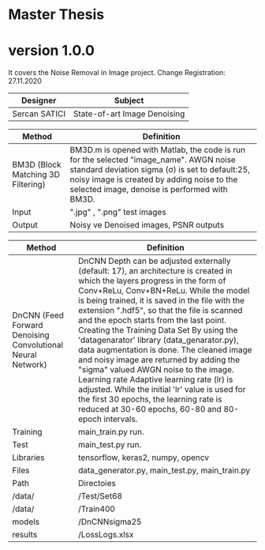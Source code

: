 # Master Thesis

# version 1.0.0
It covers the Noise Removal in Image project. Change Registration: 27.11.2020

Designer | Subject  |
---| --- |
Sercan SATICI | State-of-art Image Denoising|


Method | Definition  |
---| --- |
BM3D (Block Matching 3D Filtering)| BM3D.m is opened with Matlab, the code is run for the selected "image_name". AWGN noise standard deviation sigma (σ) is set to default:25, noisy image is created by adding noise to the selected image, denoise is performed with BM3D.|
Input | ".jpg" , ".png" test images|
Output | Noisy ve Denoised images, PSNR outputs|

Method | Definition  |
---| --- |
DnCNN (Feed Forward Denoising Convolutional Neural Network)| DnCNN Depth can be adjusted externally (default: 17), an architecture is created in which the layers progress in the form of Conv+ReLu, Conv+BN+ReLu. While the model is being trained, it is saved in the file with the extension ".hdf5", so that the file is scanned and the epoch starts from the last point. Creating the Training Data Set By using the 'datagenarator' library (data_genarator.py), data augmentation is done. The cleaned image and noisy image are returned by adding the "sigma" valued AWGN noise to the image. Learning rate Adaptive learning rate (lr) is adjusted. While the initial 'lr' value is used for the first 30 epochs, the learning rate is reduced at 30-60 epochs, 60-80 and 80-epoch intervals.|
Training| main_train.py run.|
Test| main_test.py run.|
Libraries| tensorflow, keras2, numpy, opencv|
Files| data_generator.py, main_test.py, main_train.py|
Path  | Directoies|
/data/ |/Test/Set68|
/data/ |/Train400|
models |/DnCNNsigma25|
results|/LossLogs.xlsx|

